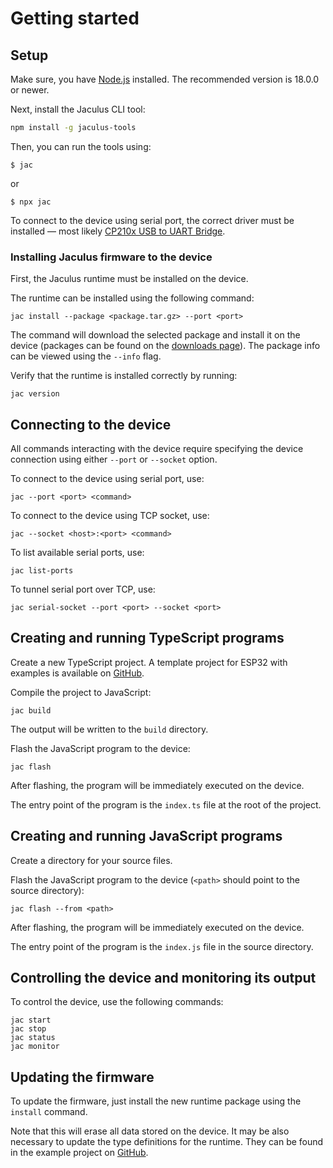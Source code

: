 # Getting started

## Setup

Make sure, you have [Node.js](https://nodejs.org) installed. The recommended version is 18.0.0 or newer.

Next, install the Jaculus CLI tool:

```bash
npm install -g jaculus-tools
```

Then, you can run the tools using:

    $ jac

or

    $ npx jac


To connect to the device using serial port, the correct driver must be installed — most likely [CP210x USB to UART Bridge](https://www.silabs.com/developers/usb-to-uart-bridge-vcp-drivers).


### Installing Jaculus firmware to the device

First, the Jaculus runtime must be installed on the device.

The runtime can be installed using the following command:

    jac install --package <package.tar.gz> --port <port>

The command will download the selected package and install it on the device (packages can be found on the [downloads page](https://f.jaculus.org)). The package info can be viewed using the `--info` flag.

Verify that the runtime is installed correctly by running:

    jac version


## Connecting to the device

All commands interacting with the device require specifying the device connection using either `--port` or `--socket` option.

To connect to the device using serial port, use:

    jac --port <port> <command>

To connect to the device using TCP socket, use:

    jac --socket <host>:<port> <command>

To list available serial ports, use:

    jac list-ports

To tunnel serial port over TCP, use:

    jac serial-socket --port <port> --socket <port>


## Creating and running TypeScript programs

Create a new TypeScript project. A template project for ESP32 with examples is available on [GitHub](https://github.com/jaculus-org/Jaculus-esp32/tree/master/ts-examples).

Compile the project to JavaScript:

    jac build

The output will be written to the `build` directory.

Flash the JavaScript program to the device:

    jac flash

After flashing, the program will be immediately executed on the device.

The entry point of the program is the `index.ts` file at the root of the project.


## Creating and running JavaScript programs

Create a directory for your source files.

Flash the JavaScript program to the device (`<path>` should point to the source directory):

    jac flash --from <path>

After flashing, the program will be immediately executed on the device.

The entry point of the program is the `index.js` file in the source directory.


## Controlling the device and monitoring its output

To control the device, use the following commands:

    jac start
    jac stop
    jac status
    jac monitor


## Updating the firmware

To update the firmware, just install the new runtime package using the `install` command.

Note that this will erase all data stored on the device. It may be also necessary to update the type definitions for the runtime. They can be found in the example project on [GitHub](https://github.com/jaculus-org/Jaculus-esp32/tree/master/ts-examples).
